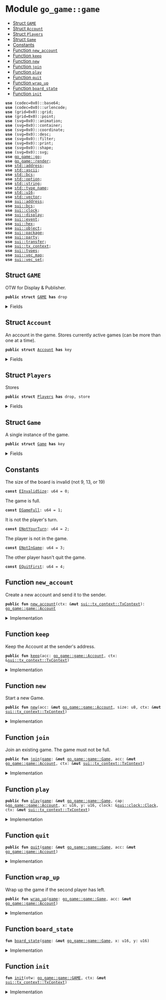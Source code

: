 
<a name="go_game_game"></a>

# Module `go_game::game`



-  [Struct `GAME`](#go_game_game_GAME)
-  [Struct `Account`](#go_game_game_Account)
-  [Struct `Players`](#go_game_game_Players)
-  [Struct `Game`](#go_game_game_Game)
-  [Constants](#@Constants_0)
-  [Function `new_account`](#go_game_game_new_account)
-  [Function `keep`](#go_game_game_keep)
-  [Function `new`](#go_game_game_new)
-  [Function `join`](#go_game_game_join)
-  [Function `play`](#go_game_game_play)
-  [Function `quit`](#go_game_game_quit)
-  [Function `wrap_up`](#go_game_game_wrap_up)
-  [Function `board_state`](#go_game_game_board_state)
-  [Function `init`](#go_game_game_init)


<pre><code><b>use</b> (codec=0x0)::base64;
<b>use</b> (codec=0x0)::urlencode;
<b>use</b> (grid=0x0)::grid;
<b>use</b> (grid=0x0)::point;
<b>use</b> (svg=0x0)::animation;
<b>use</b> (svg=0x0)::container;
<b>use</b> (svg=0x0)::coordinate;
<b>use</b> (svg=0x0)::desc;
<b>use</b> (svg=0x0)::filter;
<b>use</b> (svg=0x0)::print;
<b>use</b> (svg=0x0)::shape;
<b>use</b> (svg=0x0)::svg;
<b>use</b> <a href="./go.md#go_game_go">go_game::go</a>;
<b>use</b> <a href="./render.md#go_game_render">go_game::render</a>;
<b>use</b> <a href="../../.doc-deps/std/address.md#std_address">std::address</a>;
<b>use</b> <a href="../../.doc-deps/std/ascii.md#std_ascii">std::ascii</a>;
<b>use</b> <a href="../../.doc-deps/std/bcs.md#std_bcs">std::bcs</a>;
<b>use</b> <a href="../../.doc-deps/std/option.md#std_option">std::option</a>;
<b>use</b> <a href="../../.doc-deps/std/string.md#std_string">std::string</a>;
<b>use</b> <a href="../../.doc-deps/std/type_name.md#std_type_name">std::type_name</a>;
<b>use</b> <a href="../../.doc-deps/std/u16.md#std_u16">std::u16</a>;
<b>use</b> <a href="../../.doc-deps/std/vector.md#std_vector">std::vector</a>;
<b>use</b> <a href="../../.doc-deps/sui/address.md#sui_address">sui::address</a>;
<b>use</b> <a href="../../.doc-deps/sui/bcs.md#sui_bcs">sui::bcs</a>;
<b>use</b> <a href="../../.doc-deps/sui/clock.md#sui_clock">sui::clock</a>;
<b>use</b> <a href="../../.doc-deps/sui/display.md#sui_display">sui::display</a>;
<b>use</b> <a href="../../.doc-deps/sui/event.md#sui_event">sui::event</a>;
<b>use</b> <a href="../../.doc-deps/sui/hex.md#sui_hex">sui::hex</a>;
<b>use</b> <a href="../../.doc-deps/sui/object.md#sui_object">sui::object</a>;
<b>use</b> <a href="../../.doc-deps/sui/package.md#sui_package">sui::package</a>;
<b>use</b> <a href="../../.doc-deps/sui/party.md#sui_party">sui::party</a>;
<b>use</b> <a href="../../.doc-deps/sui/transfer.md#sui_transfer">sui::transfer</a>;
<b>use</b> <a href="../../.doc-deps/sui/tx_context.md#sui_tx_context">sui::tx_context</a>;
<b>use</b> <a href="../../.doc-deps/sui/types.md#sui_types">sui::types</a>;
<b>use</b> <a href="../../.doc-deps/sui/vec_map.md#sui_vec_map">sui::vec_map</a>;
<b>use</b> <a href="../../.doc-deps/sui/vec_set.md#sui_vec_set">sui::vec_set</a>;
</code></pre>



<a name="go_game_game_GAME"></a>

## Struct `GAME`

OTW for Display & Publisher.


<pre><code><b>public</b> <b>struct</b> <a href="./game.md#go_game_game_GAME">GAME</a> <b>has</b> drop
</code></pre>



<details>
<summary>Fields</summary>


<dl>
</dl>


</details>

<a name="go_game_game_Account"></a>

## Struct `Account`

An account in the game. Stores currently active games (can be more than
one at a time).


<pre><code><b>public</b> <b>struct</b> <a href="./game.md#go_game_game_Account">Account</a> <b>has</b> key
</code></pre>



<details>
<summary>Fields</summary>


<dl>
<dt>
<code>id: <a href="../../.doc-deps/sui/object.md#sui_object_UID">sui::object::UID</a></code>
</dt>
<dd>
</dd>
<dt>
<code>games: <a href="../../.doc-deps/sui/vec_set.md#sui_vec_set_VecSet">sui::vec_set::VecSet</a>&lt;<a href="../../.doc-deps/sui/object.md#sui_object_ID">sui::object::ID</a>&gt;</code>
</dt>
<dd>
</dd>
</dl>


</details>

<a name="go_game_game_Players"></a>

## Struct `Players`

Stores


<pre><code><b>public</b> <b>struct</b> <a href="./game.md#go_game_game_Players">Players</a> <b>has</b> drop, store
</code></pre>



<details>
<summary>Fields</summary>


<dl>
<dt>
<code>0: <a href="../../.doc-deps/std/option.md#std_option_Option">std::option::Option</a>&lt;<a href="../../.doc-deps/sui/object.md#sui_object_ID">sui::object::ID</a>&gt;</code>
</dt>
<dd>
</dd>
<dt>
<code>1: <a href="../../.doc-deps/std/option.md#std_option_Option">std::option::Option</a>&lt;<a href="../../.doc-deps/sui/object.md#sui_object_ID">sui::object::ID</a>&gt;</code>
</dt>
<dd>
</dd>
</dl>


</details>

<a name="go_game_game_Game"></a>

## Struct `Game`

A single instance of the game.


<pre><code><b>public</b> <b>struct</b> <a href="./game.md#go_game_game_Game">Game</a> <b>has</b> key
</code></pre>



<details>
<summary>Fields</summary>


<dl>
<dt>
<code>id: <a href="../../.doc-deps/sui/object.md#sui_object_UID">sui::object::UID</a></code>
</dt>
<dd>
</dd>
<dt>
<code>players: <a href="./game.md#go_game_game_Players">go_game::game::Players</a></code>
</dt>
<dd>
 The Players,
</dd>
<dt>
<code>board: <a href="./go.md#go_game_go_Board">go_game::go::Board</a></code>
</dt>
<dd>
 The game state.
</dd>
<dt>
<code>image_blob: <a href="../../.doc-deps/std/string.md#std_string_String">std::string::String</a></code>
</dt>
<dd>
 The players in the game.
 The SVG representation of the board.
 Updated on every move. Purely for demonstration purposes!
</dd>
</dl>


</details>

<a name="@Constants_0"></a>

## Constants


<a name="go_game_game_EInvalidSize"></a>

The size of the board is invalid (not 9, 13, or 19)


<pre><code><b>const</b> <a href="./game.md#go_game_game_EInvalidSize">EInvalidSize</a>: u64 = 0;
</code></pre>



<a name="go_game_game_EGameFull"></a>

The game is full.


<pre><code><b>const</b> <a href="./game.md#go_game_game_EGameFull">EGameFull</a>: u64 = 1;
</code></pre>



<a name="go_game_game_ENotYourTurn"></a>

It is not the player's turn.


<pre><code><b>const</b> <a href="./game.md#go_game_game_ENotYourTurn">ENotYourTurn</a>: u64 = 2;
</code></pre>



<a name="go_game_game_ENotInGame"></a>

The player is not in the game.


<pre><code><b>const</b> <a href="./game.md#go_game_game_ENotInGame">ENotInGame</a>: u64 = 3;
</code></pre>



<a name="go_game_game_EQuitFirst"></a>

The other player hasn't quit the game.


<pre><code><b>const</b> <a href="./game.md#go_game_game_EQuitFirst">EQuitFirst</a>: u64 = 4;
</code></pre>



<a name="go_game_game_new_account"></a>

## Function `new_account`

Create a new account and send it to the sender.


<pre><code><b>public</b> <b>fun</b> <a href="./game.md#go_game_game_new_account">new_account</a>(ctx: &<b>mut</b> <a href="../../.doc-deps/sui/tx_context.md#sui_tx_context_TxContext">sui::tx_context::TxContext</a>): <a href="./game.md#go_game_game_Account">go_game::game::Account</a>
</code></pre>



<details>
<summary>Implementation</summary>


<pre><code><b>public</b> <b>fun</b> <a href="./game.md#go_game_game_new_account">new_account</a>(ctx: &<b>mut</b> TxContext): <a href="./game.md#go_game_game_Account">Account</a> {
    <a href="./game.md#go_game_game_Account">Account</a> { id: object::new(ctx), games: vec_set::empty() }
}
</code></pre>



</details>

<a name="go_game_game_keep"></a>

## Function `keep`

Keep the Account at the sender's address.


<pre><code><b>public</b> <b>fun</b> <a href="./game.md#go_game_game_keep">keep</a>(acc: <a href="./game.md#go_game_game_Account">go_game::game::Account</a>, ctx: &<a href="../../.doc-deps/sui/tx_context.md#sui_tx_context_TxContext">sui::tx_context::TxContext</a>)
</code></pre>



<details>
<summary>Implementation</summary>


<pre><code><b>public</b> <b>fun</b> <a href="./game.md#go_game_game_keep">keep</a>(acc: <a href="./game.md#go_game_game_Account">Account</a>, ctx: &TxContext) {
    transfer::transfer(acc, ctx.sender());
}
</code></pre>



</details>

<a name="go_game_game_new"></a>

## Function `new`

Start a new Game.


<pre><code><b>public</b> <b>fun</b> <a href="./game.md#go_game_game_new">new</a>(acc: &<b>mut</b> <a href="./game.md#go_game_game_Account">go_game::game::Account</a>, size: u8, ctx: &<b>mut</b> <a href="../../.doc-deps/sui/tx_context.md#sui_tx_context_TxContext">sui::tx_context::TxContext</a>)
</code></pre>



<details>
<summary>Implementation</summary>


<pre><code><b>public</b> <b>fun</b> <a href="./game.md#go_game_game_new">new</a>(acc: &<b>mut</b> <a href="./game.md#go_game_game_Account">Account</a>, size: u8, ctx: &<b>mut</b> TxContext) {
    <b>assert</b>!(size == 9 || size == 13 || size == 19, <a href="./game.md#go_game_game_EInvalidSize">EInvalidSize</a>);
    <b>let</b> id = object::new(ctx);
    <b>let</b> board = <a href="./go.md#go_game_go_new">go::new</a>(size <b>as</b> u16);
    acc.games.insert(id.to_inner());
    transfer::share_object(<a href="./game.md#go_game_game_Game">Game</a> {
        id,
        board: <a href="./go.md#go_game_go_new">go::new</a>(size <b>as</b> u16),
        players: <a href="./game.md#go_game_game_Players">Players</a>(option::some(acc.id.to_inner()), option::none()),
        image_blob: board.to_svg().to_url(),
    });
}
</code></pre>



</details>

<a name="go_game_game_join"></a>

## Function `join`

Join an existing game. The game must not be full.


<pre><code><b>public</b> <b>fun</b> <a href="./game.md#go_game_game_join">join</a>(<a href="./game.md#go_game_game">game</a>: &<b>mut</b> <a href="./game.md#go_game_game_Game">go_game::game::Game</a>, acc: &<b>mut</b> <a href="./game.md#go_game_game_Account">go_game::game::Account</a>, ctx: &<b>mut</b> <a href="../../.doc-deps/sui/tx_context.md#sui_tx_context_TxContext">sui::tx_context::TxContext</a>)
</code></pre>



<details>
<summary>Implementation</summary>


<pre><code><b>public</b> <b>fun</b> <a href="./game.md#go_game_game_join">join</a>(<a href="./game.md#go_game_game">game</a>: &<b>mut</b> <a href="./game.md#go_game_game_Game">Game</a>, acc: &<b>mut</b> <a href="./game.md#go_game_game_Account">Account</a>, ctx: &<b>mut</b> TxContext) {
    <b>let</b> <a href="./game.md#go_game_game_Players">Players</a>(p1, p2) = &<b>mut</b> <a href="./game.md#go_game_game">game</a>.players;
    <b>assert</b>!(p1.borrow() != acc.id.as_inner(), <a href="./game.md#go_game_game_EGameFull">EGameFull</a>);
    <b>assert</b>!(p2.is_none(), <a href="./game.md#go_game_game_EGameFull">EGameFull</a>);
    p2.fill(acc.id.to_inner());
    acc.games.insert(<a href="./game.md#go_game_game">game</a>.id.to_inner());
}
</code></pre>



</details>

<a name="go_game_game_play"></a>

## Function `play`



<pre><code><b>public</b> <b>fun</b> <a href="./game.md#go_game_game_play">play</a>(<a href="./game.md#go_game_game">game</a>: &<b>mut</b> <a href="./game.md#go_game_game_Game">go_game::game::Game</a>, cap: &<a href="./game.md#go_game_game_Account">go_game::game::Account</a>, x: u16, y: u16, clock: &<a href="../../.doc-deps/sui/clock.md#sui_clock_Clock">sui::clock::Clock</a>, ctx: &<b>mut</b> <a href="../../.doc-deps/sui/tx_context.md#sui_tx_context_TxContext">sui::tx_context::TxContext</a>)
</code></pre>



<details>
<summary>Implementation</summary>


<pre><code><b>public</b> <b>fun</b> <a href="./game.md#go_game_game_play">play</a>(
    <a href="./game.md#go_game_game">game</a>: &<b>mut</b> <a href="./game.md#go_game_game_Game">Game</a>,
    cap: &<a href="./game.md#go_game_game_Account">Account</a>,
    x: u16,
    y: u16,
    clock: &Clock,
    ctx: &<b>mut</b> TxContext,
) {
    <b>assert</b>!(cap.games.contains(<a href="./game.md#go_game_game">game</a>.id.as_inner()), <a href="./game.md#go_game_game_ENotInGame">ENotInGame</a>);
    <b>let</b> <a href="./game.md#go_game_game_Players">Players</a>(p1, p2) = &<a href="./game.md#go_game_game">game</a>.players;
    <b>let</b> is_p1 = p1.borrow() == cap.id.as_inner();
    <b>let</b> is_p2 = p2.borrow() == cap.id.as_inner();
    match (<a href="./game.md#go_game_game">game</a>.board.is_black_turn()) {
        <b>true</b> =&gt; <b>assert</b>!(is_p1, <a href="./game.md#go_game_game_ENotYourTurn">ENotYourTurn</a>),
        <b>false</b> =&gt; <b>assert</b>!(is_p2, <a href="./game.md#go_game_game_ENotYourTurn">ENotYourTurn</a>),
    };
    <a href="./game.md#go_game_game">game</a>.board.place(x, y);
    <a href="./game.md#go_game_game">game</a>.image_blob = <a href="./game.md#go_game_game">game</a>.board.to_svg().to_url();
}
</code></pre>



</details>

<a name="go_game_game_quit"></a>

## Function `quit`



<pre><code><b>public</b> <b>fun</b> <a href="./game.md#go_game_game_quit">quit</a>(<a href="./game.md#go_game_game">game</a>: &<b>mut</b> <a href="./game.md#go_game_game_Game">go_game::game::Game</a>, acc: &<b>mut</b> <a href="./game.md#go_game_game_Account">go_game::game::Account</a>)
</code></pre>



<details>
<summary>Implementation</summary>


<pre><code><b>public</b> <b>fun</b> <a href="./game.md#go_game_game_quit">quit</a>(<a href="./game.md#go_game_game">game</a>: &<b>mut</b> <a href="./game.md#go_game_game_Game">Game</a>, acc: &<b>mut</b> <a href="./game.md#go_game_game_Account">Account</a>) {
    <b>let</b> <a href="./game.md#go_game_game_Players">Players</a>(p1, p2) = &<b>mut</b> <a href="./game.md#go_game_game">game</a>.players;
    <b>if</b> (p2.is_some() && p2.borrow() == acc.id.as_inner()) {
        <b>let</b> _id = p2.extract();
        acc.games.remove(<a href="./game.md#go_game_game">game</a>.id.as_inner());
    };
    <b>if</b> (p1.is_some() && p1.borrow() == acc.id.as_inner()) {
        <b>let</b> _id = p1.extract();
        acc.games.remove(<a href="./game.md#go_game_game">game</a>.id.as_inner());
    };
}
</code></pre>



</details>

<a name="go_game_game_wrap_up"></a>

## Function `wrap_up`

Wrap up the game if the second player has left.


<pre><code><b>public</b> <b>fun</b> <a href="./game.md#go_game_game_wrap_up">wrap_up</a>(<a href="./game.md#go_game_game">game</a>: <a href="./game.md#go_game_game_Game">go_game::game::Game</a>, acc: &<b>mut</b> <a href="./game.md#go_game_game_Account">go_game::game::Account</a>)
</code></pre>



<details>
<summary>Implementation</summary>


<pre><code><b>public</b> <b>fun</b> <a href="./game.md#go_game_game_wrap_up">wrap_up</a>(<a href="./game.md#go_game_game">game</a>: <a href="./game.md#go_game_game_Game">Game</a>, acc: &<b>mut</b> <a href="./game.md#go_game_game_Account">Account</a>) {
    <b>let</b> <a href="./game.md#go_game_game_Game">Game</a> { id, board: _, players, image_blob: _ } = <a href="./game.md#go_game_game">game</a>;
    <b>let</b> <a href="./game.md#go_game_game_Players">Players</a>(p1, p2) = players;
    // one of the players must have left already
    <b>assert</b>!(p1.is_none() || p2.is_none(), <a href="./game.md#go_game_game_EQuitFirst">EQuitFirst</a>);
    <b>if</b> (p2.is_some()) acc.games.remove(id.as_inner());
    <b>if</b> (p1.is_some()) acc.games.remove(id.as_inner());
    id.delete();
}
</code></pre>



</details>

<a name="go_game_game_board_state"></a>

## Function `board_state`



<pre><code><b>fun</b> <a href="./game.md#go_game_game_board_state">board_state</a>(<a href="./game.md#go_game_game">game</a>: &<b>mut</b> <a href="./game.md#go_game_game_Game">go_game::game::Game</a>, x: u16, y: u16)
</code></pre>



<details>
<summary>Implementation</summary>


<pre><code><b>fun</b> <a href="./game.md#go_game_game_board_state">board_state</a>(<a href="./game.md#go_game_game">game</a>: &<b>mut</b> <a href="./game.md#go_game_game_Game">Game</a>, x: u16, y: u16) {
    <a href="./game.md#go_game_game">game</a>.board.place(x, y);
}
</code></pre>



</details>

<a name="go_game_game_init"></a>

## Function `init`



<pre><code><b>fun</b> <a href="./game.md#go_game_game_init">init</a>(otw: <a href="./game.md#go_game_game_GAME">go_game::game::GAME</a>, ctx: &<b>mut</b> <a href="../../.doc-deps/sui/tx_context.md#sui_tx_context_TxContext">sui::tx_context::TxContext</a>)
</code></pre>



<details>
<summary>Implementation</summary>


<pre><code><b>fun</b> <a href="./game.md#go_game_game_init">init</a>(otw: <a href="./game.md#go_game_game_GAME">GAME</a>, ctx: &<b>mut</b> TxContext) {
    <b>let</b> pub = package::claim(otw, ctx);
    <b>let</b> <b>mut</b> d = display::new&lt;<a href="./game.md#go_game_game_Game">Game</a>&gt;(&pub, ctx);
    d.add(
        b"image_url".to_string(),
        b"data:image/svg+xml;charset=utf8,{image_blob}".to_string(),
    );
    d.add(b"name".to_string(), b"Go <a href="./game.md#go_game_game_Game">Game</a> Board {id}".to_string());
    d.add(b"description".to_string(), b"{board.size}".to_string());
    d.add(b"link".to_string(), b"https://potatoes.app/<a href="./go.md#go_game_go">go</a>/{id}".to_string());
    d.add(b"project_url".to_string(), b"https://potatoes.app/".to_string());
    d.add(b"creator".to_string(), b"Sui Potatoes (c)".to_string());
    d.update_version();
    transfer::public_transfer(pub, ctx.sender());
    transfer::public_transfer(d, ctx.sender());
}
</code></pre>



</details>
